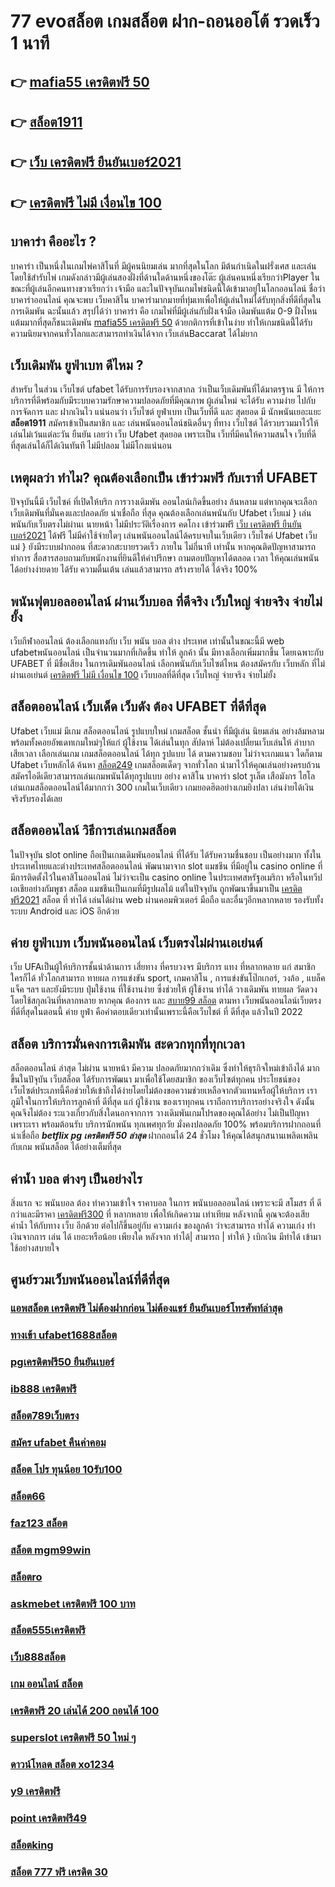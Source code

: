 # 77 evoสล็อต  เกมสล็อต ฝาก-ถอนออโต้ รวดเร็ว 1 นาที

## 👉 [mafia55 เครดิตฟรี 50](https://member.mabet.net/?action=login)
## 👉 [สล็อต1911](https://bio.link/tisawago)
## 👉 [เว็บ เครดิตฟรี ยืนยันเบอร์2021](https://member.mabet.net/?action=login)
## 👉 [เครดิตฟรี ไม่มี เงื่อนไข 100](https://mabet.net/credit-free-100/)

## บาคาร่า คืออะไร ? 

บาคาร่า เป็นหนึ่งในเกมไพ่คาสิโนที่  มีผู้คนนิยมเล่น มากที่สุดในโลก มีต้นกำเนิดในฝรั่งเศส และเล่นโดยใช้สำรับไพ่ เกมดังกล่าวมีผู้เล่นสองฝั่งที่ด้านใดด้านหนึ่งของโต๊ะ ผู้เล่นคนหนึ่งเรียกว่าPlayer  ในขณะที่ผู้เล่นอีกคนทางขวาเรียกว่า เจ้ามือ และในปัจจุบันเกมไพ่ชนิดนี้ได้เข้ามาอยู่ในโลกออนไลน์ ชื่อว่า บาคาร่าออนไลน์  คุณจะพบ เว็บคาสิโน บาคาร่ามากมายที่ทุ่มเทเพื่อให้ผู้เล่นใหม่ได้รับทุกสิ่งที่ดีที่สุดในการเดิมพัน  ฉะนั้นแล้ว สรุปได้ว่า บาคาร่า คือ เกมไพ่ที่มีผู้เล่นกับฝั่งเจ้ามือ เดิมพันแต้ม 0-9 ฝั่งไหนแต้มมากที่สุดก็ชนะเดิมพัน [mafia55 เครดิตฟรี 50](https://bio.link/tisawago) ด้วยกติการที่เข้าในง่าย ทำให้เกมชนิดนี้่ได้รับความนิยมจากคนทั่วโลกและสามารถทำเงินได้จาก เว็บเล่นBaccarat  ได้ไม่ยาก

##  เว็บเดิมพัน  ยูฟ่าเบท ดีไหม ?

สำหรับ ในส่วน  เว็บไซต์  ufabet  ได้รับการรับรองจากสากล ว่าเป็นเว็บเดิมพันที่ได้มาตรฐาน  มี ให้การบริการที่ดีพร้อมกับมีระบบความรักษาความปลอดภัยที่มีคุณภาพ  ผู้เล่นใหม่  จะได้รับ ความง่าย   ไปกับ การจัดการ และ ฝากเงินไว แน่นอนว่า เว็บไซต์  ยูฟ่าเบท  เป็นเว็บที่ดี  และ สุดยอด มี นักพนันเยอะแยะ  **สล็อต1911** สมัครเข้าเป็นสมาชิก  และ เล่นพนันออนไลน์ชนิดอื่นๆ ที่ทาง เว็บไซต์ ได้รวบรวมมาไว้ให้เล่นไม่เว้นแต่ละวัน  ยืนยัน เลยว่า เว็บ Ufabet   สุดยอด  เพราะเป็น เว็บที่มีคนให้ความสนใจ เว็บที่ดีที่สุดเล่นได้ก็ได้เงินทันที ไม่มีปลอม ไม่มีโกงแน่นอน


## เหตุผลว่า ทำไม? คุณต้องเลือกเป็น เข้าร่วมฟรี กับเราที่ UFABET

ปัจจุบันนี้มี เว็บไซค์ ที่เปิดให้บริก การวางเดิมพัน  ออนไลน์เกิดขึ้นอย่าง ล้นหลาม  แต่หากคุณจะเลือกเว็บเดิมพันที่มั่นคงและปลอดภัย  น่าเชื่อถือ ที่สุด คุณต้องเลือกเล่นพนันกับ  Ufabet เว็บแม่  } เล่นพนันกับเว็บตรงไม่ผ่านเ นายหน้า  ไม่มีประวัติเรื่องการ คดโกง   เข้าร่วมฟรี [เว็บ เครดิตฟรี ยืนยันเบอร์2021](https://mabet.net/credit-free-100/) ได้ฟรี ไม่มีค่าใช้จ่ายใดๆ เล่นพนันออนไลน์ได้ครบจบในเว็บเดียว เว็บไซค์  Ufabet เว็บแม่  } ยังมีระบบฝากถอน ที่สะดวกสะบายรวดเร็ว ภายใน  ไม่กี่นาที  เท่านั้น หากคุณติดปัญหาสามารถทำการ สื่อสารสอบถามกับพนักงานที่ยินดีให้คำปรึกษา ถามตอบปัญหาได้ตลอด เวลา  ให้คุณเล่นพนันได้อย่างง่ายดาย ได้รับ ความตื่นเต้น  เล่นแล้วสามารถ สร้างรายได้ ได้จริง 100% 


##  พนันฟุตบอลออนไลน์  ผ่านเว็บบอล ที่ดีจริง เว็บใหญ่ จ่ายจริง จ่ายไม่ยั้ง

 เว็บกีฬาออนไลน์ ต้องเลือกแทงกับ เว็บ พนัน บอล ต่าง ประเทศ เท่านั้นในขณะนี้มี web ufabetพนันออนไลน์ เป็นจำนวนมากที่เกิดขึ้น ทำให้ ลูกค้า นั้น มีทางเลือกเพิ่มมากขึ้น โดยเฉพาะกับ UFABET ที่  มีชื่อเสียง ในการเดิมพันออนไลน์ เลือกพนันกับเว็บไซต์ไหน ต้องสมัครกับ เว็บหลัก ที่ไม่ผ่านเอเย่นต์ [เครดิตฟรี ไม่มี เงื่อนไข 100](https://mabet.net/credit-free-new/)  เว็บบอลที่ดีที่สุด เว็บใหญ่ จ่ายจริง จ่ายไม่ยั้ง

##  สล็อตออนไลน์  เว็บเด็ด เว็บดัง ต้อง  UFABET ที่ดีที่สุด

 Ufabet เว็บแม่ มีเกม สล็อตออนไลน์ รูปแบบใหม่ เกมสล็อต ชั้นนำ ที่มีผู้เล่น นิยมเล่น อย่างล้มหลาม พร้อมทั้งคอยอัพเดทเกมใหม่ๆให้แก่ ผู้ใช้งาน ได้เล่นในทุก สัปดาห์   ไม่ต้องเปลี่ยนเว็บเล่นให้ ลำบาก เสียเวลา เลือกเล่นเกม เกมสล็อตออนไลน์ ได้ทุก รูปแบบ ได้ ตามความชอบ ไม่ว่าจะเกมแนว ใดก็ตาม  Ufabet เว็บหลักได้ ค้นหา [สล็อต249](https://mabet.net/pg-slot-credit-free/) เกมสล็อตเด็ดๆ จากทั่วโลก  นำมาไว้ให้คุณเล่นอย่างครบถ้วน  สมัครไอดีเดียวสามารถเล่นเกมพนันได้ทุกรูปแบบ  อย่าง คาสิโน บาคาร่า  slot  รูเล็ต เสือมังกร ไฮโล เล่นเกมสล็อตออนไลน์ได้มากกว่า 300 เกมในเว็บเดียว เกมยอดฮิตอย่างเกมยิงปลา เล่นง่ายได้เงินจริงรับรองได้เลย


## สล็อตออนไลน์ วิธีการเล่นเกมสล็อต

ในปัจจุบัน  slot online ถือเป็นเกมเดิมพันออนไลน์  ที่ได้รับ ได้รับความชื่นชอบ เป็นอย่างมาก ทั้งในประเทศไทยและต่างประเทศสล็อตออนไลน์ พัฒนามาจาก  slot  แมชชีน ที่มีอยู่ใน casino online   ที่มีการติดตั้งไว้ในคาสิโนออนไลน์   ไม่ว่าจะเป็น casino online   ในประเทศสหรัฐอเมริกา หรือในทวีปเอเชียอย่างกัมพูชา สล็อต  แมชชีนเป็นเกมที่มีรูปผลไม้ แต่ในปัจจุบัน  ถูกพัฒนาขึ้นมาเป็น  [เครดิตฟรี2021](https://mabet.net/) สล็อต ที่ ทำได้ เล่นได้ผ่าน  web  ผ่านคอมพิวเตอร์  มือถือ และอื่นๆอีกหลากหลาย  รองรับทั้งระบบ Android และ iOS อีกด้วย

## ค่าย ยูฟ่าเบท เว็บพนันออนไลน์  เว็บตรงไม่ผ่านเอเย่นต์   

เว็บ UFAเป็นผู้ให้บริการชั้นนำด้านการ เสี่ยทาง ที่ครบวงจร มีบริการ แทง ที่หลากหลาย แก่ สมาชิก ใครก็ได้ ทั่วโลกสามารถ   ทายผล การแข่งขัน sport, เกมคาสิโน , การแข่งขันโป๊กเกอร์,  วงล้อ , แบล็คแจ็ค  ฯลฯ และยังมีระบบ  ปุ่มใช้งาน ที่ใช้งานง่าย ซึ่งช่วยให้ ผู้ใช้งาน ทำได้ วางเดิมพัน ทายผล วัดดวงโดยใช้สกุลเงินที่หลากหลาย  หากคุณ ต้องการ  และ [สบาย99 สล็อต](https://mabet.net/register/)  ตามหา  เว็บพนันออนไลน์เว็บตรง  ที่ดีที่สุดในตอนนี้ ค่าย  ยูฟ่า คือคำตอบเดียวเท่านั้นเพราะนี้คือเว็บไชต์ ที่ ดีที่สุด แล้วในปี 2022

## สล็อต  บริการมั่นคงการเดิมพัน  สะดวกทุกที่ทุกเวลา

 สล็อตออนไลน์ ล่าสุด ไม่ผ่าน นายหน้า มีความ ปลอดภัยมากกว่าเดิม ซึ่งทำให้ธุรกิจใหม่เข้าถึงได้  มากขึ้นในปัจุบัน เว็บสล็อต ได้รับการพัฒนา มาเพื่อใช้โดยสมาชิก ของเว็บไซต์ทุกคน ประโยชน์ของ เว็บไซต์ประเภทนี้คือช่วยให้เข้าถึงได้ง่ายโดยไม่ต้องขอความช่วยเหลือจากตัวแทนหรือผู้ให้บริการ เราภูมิใจในการให้บริการลูกค้าที่ ดีที่สุด แก่ ผู้ใช้งาน ของเราทุกคน เราถือการบริการอย่างจริงใจ ดังนั้นคุณจึงไม่ต้อง ระแวงเกี่ยวกับสิ่งใดนอกจากการ วางเดิมพันเกมโปรดของคุณได้อย่าง ไม่เป็นปัญหา เพราะเรา พร้อมต้อนรับ บริการนักพนัน ทุกเพศทุกวัย  มั่งคงปลอดภัย 100% พร้อมบริการฝากถอนที่ น่าเชื่อถือ ***betflix pg เครดิตฟรี 50 ล่าสุด*** ฝากถอนได้  24 ชั่วโมง ให้คุณได้สนุกสนานเพลิดเพลินกับเกม พนันสล็อต  ได้อย่างเต็มที่สุด


##  ค่าน้ำ  บอล ต่างๆ  เป็นอย่างไร 

 สิ่งแรก จะ พนันบอล ต้อง  ทำความเข้าใจ  ราคาบอล  ในการ พนันบอลออนไลน์  เพราะจะมี สโมสร ที่ ดีกว่าและมีราคา [เครดิตฟรี300](https://mabet.net/20-free-100/) ที่ หลากหลาย เพื่อให้เกิดความ เท่าเทียม   หลังจากนี้  คุณจะต้องเสีย ค่าน้ำ  ให้กับทาง  เว็บ  อีกด้วย ต่อไปก็ขึ้นอยู่กับ ความเก่ง  ของลูกค้า  ว่าจะสามารถ ทำได้ ความเก่ง ทำเงินจากการ เล่น ได้ เยอะหรือน้อย เพียงใด หลังจาก  ทำได้| สามารถ | ทำให้ }  เบิกเงิน   มีทำได้  เข้ามา ใช้อย่างสบายใจ

## ศูนย์รวมเว็บพนันออนไลน์ที่ดีที่สุด

### [แอพสล็อต เครดิตฟรี ไม่ต้องฝากก่อน ไม่ต้องแชร์ ยืนยันเบอร์โทรศัพท์ล่าสุด](https://atom.io/themes/สล็อตเว็บแม่%20MABET.net%20mafia88%20เครดิตฟรี%2050%20008%20สล็อต%20สล็อตแตกหนัก%2020รับ100)
### [ทางเข้า ufabet1688สล็อต](https://atom.io/themes/สล็อตเว็บแม่%20MABET.net%20เครดิตฟรี%2050%20ยืนยันเบอร์%202021%20ล่าสุด%20008%20สล็อต%20สล็อตแตกหนัก%2020รับ100)
### [pgเครดิตฟรี50 ยืนยันเบอร์](https://atom.io/themes/สล็อตเว็บแม่%20MABET.net%20โปร%20สล็อต%20สมาชิก%20ใหม่%20ฝาก%2010%20รับ%20100%20วอ%20เลท%20008%20สล็อต%20สล็อตแตกหนัก%2020รับ100)
### [ib888 เครดิตฟรี](https://atom.io/themes/สล็อตเว็บแม่%20MABET.net%20wm%20เครดิตฟรี%20100%20008%20สล็อต%20สล็อตแตกหนัก%2020รับ100)
### [สล็อต789เว็บตรง](https://atom.io/themes/สล็อตเว็บแม่%20MABET.net%20super%20slot777%20เครดิตฟรี%2030%20ยืนยันเบอร์%20008%20สล็อต%20สล็อตแตกหนัก%2020รับ100)
### [สมัคร ufabet คืนค่าคอม](https://atom.io/themes/สล็อตเว็บแม่%20MABET.net%20pgเครดิตฟรี%2050%20แค่สมัครล่าสุด%20008%20สล็อต%20สล็อตแตกหนัก%2020รับ100)
### [สล็อต โปร ทุนน้อย 10รับ100](https://atom.io/themes/สล็อตเว็บแม่%20MABET.net%2089%20เครดิตฟรี%20008%20สล็อต%20สล็อตแตกหนัก%2020รับ100)
### [สล็อต66](https://atom.io/themes/สล็อตเว็บแม่%20MABET.net%20สล็อต2xl%20008%20สล็อต%20สล็อตแตกหนัก%2020รับ100)
### [faz123 สล็อต](https://atom.io/themes/สล็อตเว็บแม่%20MABET.net%20สล็อต555เครดิตฟรี%20008%20สล็อต%20สล็อตแตกหนัก%2020รับ100)
### [สล็อต mgm99win](https://atom.io/themes/สล็อตเว็บแม่%20MABET.net%20สล็อต%20โอน%20ผ่าน%20วอ%20เลท%20ไม่มี%20ขั้นต่ำ%20เครดิตฟรี%20008%20สล็อต%20สล็อตแตกหนัก%2020รับ100)
### [สล็อตro](https://atom.io/themes/สล็อตเว็บแม่%20MABET.net%20เครดิตฟรี%20100%20ไม่ต้องทำกิจกรรม%20008%20สล็อต%20สล็อตแตกหนัก%2020รับ100)
### [askmebet เครดิตฟรี 100 บาท](https://atom.io/themes/สล็อตเว็บแม่%20MABET.net%20bet2you%20เครดิตฟรี%202020%20008%20สล็อต%20สล็อตแตกหนัก%2020รับ100)
### [สล็อต555เครดิตฟรี](https://atom.io/themes/สล็อตเว็บแม่%20MABET.net%20รวม%20สล็อต%20ออ%20โต้%20008%20สล็อต%20สล็อตแตกหนัก%2020รับ100)
### [เว็บ888สล็อต](https://atom.io/themes/สล็อตเว็บแม่%20MABET.net%20slotxo%20สล็อต%20ฝาก10รับ100%20008%20สล็อต%20สล็อตแตกหนัก%2020รับ100)
### [เกม ออนไลน์ สล็อต](https://atom.io/themes/สล็อตเว็บแม่%20MABET.net%20สล็อตshark%20008%20สล็อต%20สล็อตแตกหนัก%2020รับ100)
### [เครดิตฟรี 20 เล่นได้ 200 ถอนได้ 100](https://atom.io/themes/สล็อตเว็บแม่%20MABET.net%20เครดิตฟรี%2050%20ยืนยันเบอร์ล่าสุด%20008%20สล็อต%20สล็อตแตกหนัก%2020รับ100)
### [superslot เครดิตฟรี 50 ใหม่ ๆ](https://atom.io/themes/สล็อตเว็บแม่%20MABET.net%20สล็อตxoคิงคอง%20008%20สล็อต%20สล็อตแตกหนัก%2020รับ100)
### [ดาวน์โหลด สล็อต xo1234](https://atom.io/themes/สล็อตเว็บแม่%20MABET.net%20เครดิตฟรี50ไม่ต้องฝากไม่ต้องแชร์ล่าสุด%20008%20สล็อต%20สล็อตแตกหนัก%2020รับ100)
### [y9 เครดิตฟรี](https://atom.io/themes/สล็อตเว็บแม่%20MABET.net%20สล็อต%20ฝาก%20ถอน%20ออโต้%20008%20สล็อต%20สล็อตแตกหนัก%2020รับ100)
### [point เครดิตฟรี49](https://atom.io/themes/สล็อตเว็บแม่%20MABET.net%20สล็อต%20sabai999%20008%20สล็อต%20สล็อตแตกหนัก%2020รับ100)
### [สล็อตking](https://atom.io/themes/สล็อตเว็บแม่%20MABET.net%20สล็อต%20pg%20เว็บตรงไม่ผ่านเอเย่นต์%202021%20008%20สล็อต%20สล็อตแตกหนัก%2020รับ100)
### [สล็อต 777 ฟรี เครดิต 30](https://atom.io/themes/สล็อตเว็บแม่%20MABET.net%20jokerเครดิตฟรี50%20008%20สล็อต%20สล็อตแตกหนัก%2020รับ100)